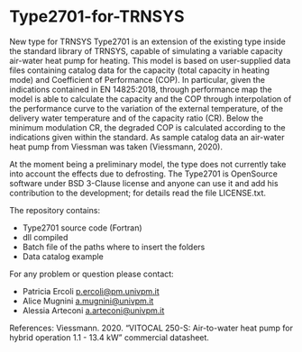 # Type2701-for-TRNSYS
New type for TRNSYS
Type2701 is an extension of the existing type inside the standard library of TRNSYS, capable of simulating a variable capacity 
air-water heat pump for heating.
This model is based on user-supplied data files containing catalog data for the capacity (total capacity in heating mode) and 
Coefficient of Performance (COP).
In particular, given the indications contained in EN 14825:2018, through performance map the model is able to calculate 
the capacity and the COP through interpolation of the performance curve to the variation of the external temperature, 
of the delivery water temperature and of the capacity ratio (CR). Below the minimum modulation CR, the degraded COP is calculated 
according to the indications given within the standard.
As sample catalog data an air-water heat pump from Viessman was taken (Viessmann, 2020).

At the moment being a preliminary model, the type does not currently take into account the effects due to defrosting.
The Type2701 is OpenSource software under BSD 3-Clause license and anyone can use it and add his contribution to the development;
for details read the file LICENSE.txt.

The repository contains:
-	Type2701 source code (Fortran)
-	dll compiled
-	Batch file of the paths where to insert the folders
-	Data catalog example

For any problem or question please contact:
-	Patricia Ercoli p.ercoli@pm.univpm.it
-	Alice Mugnini a.mugnini@univpm.it
-	Alessia Arteconi a.arteconi@univpm.it

References:
Viessmann. 2020. “VITOCAL 250-S: Air-to-water heat pump for hybrid operation 1.1 - 13.4 kW” commercial datasheet.
